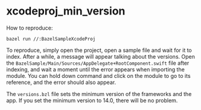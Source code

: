 # xcodeproj_min_version

How to reproduce:

`bazel run //:BazelSampleXcodeProj`

To reproduce, simply open the project, open a sample file and wait for it to index.
After a while, a message will appear talking about the versions.
Open the `BazelSample/Main/Sources/AppDelegate+RootComponent.swift` file after indexing, and wait a moment until the error appears when importing the module. You can hold down command and click on the module to go to its reference, and the error should also appear.

The `versions.bzl` file sets the minimum version of the frameworks and the app.
If you set the minimum version to 14.0, there will be no problem.